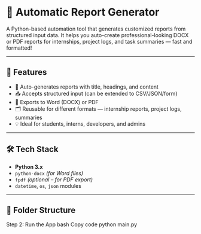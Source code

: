 # 📝 Automatic Report Generator

A Python-based automation tool that generates customized reports from structured input data. It helps you auto-create professional-looking DOCX or PDF reports for internships, project logs, and task summaries — fast and formatted!

---

## 🚀 Features

- 🧾 Auto-generates reports with title, headings, and content  
- 📥 Accepts structured input (can be extended to CSV/JSON/form)  
- 📄 Exports to Word (DOCX) or PDF  
- 🗂 Reusable for different formats — internship reports, project logs, summaries  
- 💡 Ideal for students, interns, developers, and admins

---

## 🛠 Tech Stack

- **Python 3.x**  
- `python-docx` *(for Word files)*  
- `fpdf` *(optional – for PDF export)*  
- `datetime`, `os`, `json` modules

---

## 📁 Folder Structure

Step 2: Run the App
bash
Copy code
python main.py
